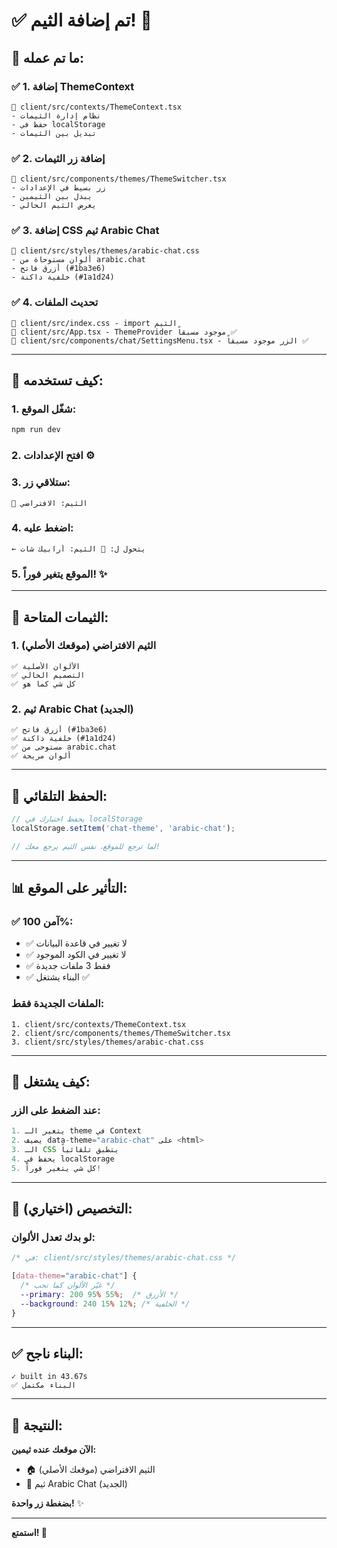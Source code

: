 # ✅ تم إضافة الثيم! 🎨

## 🎯 ما تم عمله:

### ✅ 1. إضافة ThemeContext
```
📄 client/src/contexts/ThemeContext.tsx
- نظام إدارة الثيمات
- حفظ في localStorage
- تبديل بين الثيمات
```

### ✅ 2. إضافة زر الثيمات
```
📄 client/src/components/themes/ThemeSwitcher.tsx
- زر بسيط في الإعدادات
- يبدل بين الثيمين
- يعرض الثيم الحالي
```

### ✅ 3. إضافة CSS ثيم Arabic Chat
```
📄 client/src/styles/themes/arabic-chat.css
- ألوان مستوحاة من arabic.chat
- أزرق فاتح (#1ba3e6)
- خلفية داكنة (#1a1d24)
```

### ✅ 4. تحديث الملفات
```
📄 client/src/index.css - import الثيم
📄 client/src/App.tsx - ThemeProvider موجود مسبقاً ✅
📄 client/src/components/chat/SettingsMenu.tsx - الزر موجود مسبقاً ✅
```

---

## 🚀 كيف تستخدمه:

### 1. شغّل الموقع:
```bash
npm run dev
```

### 2. افتح الإعدادات ⚙️

### 3. ستلاقي زر:
```
🎨 الثيم: الافتراضي
```

### 4. اضغط عليه:
```
← يتحول ل: 🎨 الثيم: أرابيك شات
```

### 5. الموقع يتغير فوراً! ✨

---

## 🎨 الثيمات المتاحة:

### 1. الثيم الافتراضي (موقعك الأصلي)
```
✅ الألوان الأصلية
✅ التصميم الحالي
✅ كل شي كما هو
```

### 2. ثيم Arabic Chat (الجديد)
```
✅ أزرق فاتح (#1ba3e6)
✅ خلفية داكنة (#1a1d24)
✅ مستوحى من arabic.chat
✅ ألوان مريحة
```

---

## 💾 الحفظ التلقائي:

```javascript
// يحفظ اختيارك في localStorage
localStorage.setItem('chat-theme', 'arabic-chat');

// لما ترجع للموقع، نفس الثيم يرجع معك!
```

---

## 📊 التأثير على الموقع:

### ✅ آمن 100%:
- ✅ لا تغيير في قاعدة البيانات
- ✅ لا تغيير في الكود الموجود
- ✅ فقط 3 ملفات جديدة
- ✅ البناء يشتغل ✅

### الملفات الجديدة فقط:
```
1. client/src/contexts/ThemeContext.tsx
2. client/src/components/themes/ThemeSwitcher.tsx
3. client/src/styles/themes/arabic-chat.css
```

---

## 🎯 كيف يشتغل:

### عند الضغط على الزر:
```typescript
1. يتغير الـ theme في Context
2. يضيف data-theme="arabic-chat" على <html>
3. الـ CSS يتطبق تلقائياً
4. يحفظ في localStorage
5. كل شي يتغير فوراً!
```

---

## 🔧 التخصيص (اختياري):

### لو بدك تعدل الألوان:

```css
/* في: client/src/styles/themes/arabic-chat.css */

[data-theme="arabic-chat"] {
  /* غيّر الألوان كما تحب */
  --primary: 200 95% 55%;  /* الأزرق */
  --background: 240 15% 12%; /* الخلفية */
}
```

---

## ✅ البناء ناجح:

```
✓ built in 43.67s
✅ البناء مكتمل
```

---

## 🎉 النتيجة:

**الآن موقعك عنده ثيمين:**
- 🏠 الثيم الافتراضي (موقعك الأصلي)
- 🎨 ثيم Arabic Chat (الجديد)

**بضغطة زر واحدة!** ✨

---

**استمتع! 🚀**
